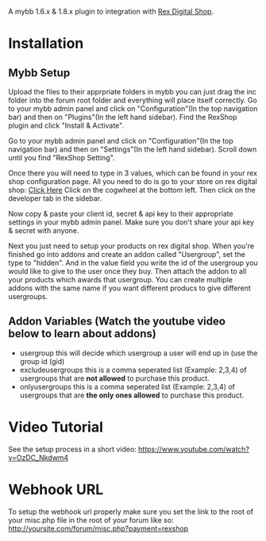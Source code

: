 A mybb 1.6.x & 1.8.x plugin to integration with [Rex Digital Shop](https://shop.rexdigital.group).

# Installation
## Mybb Setup
Upload the files to their apprpriate folders in mybb you can just drag the inc folder into the forum root folder and everything will place itself correctly.
Go to your mybb admin panel and click on "Configuration"(In the top navigation bar) and then on "Plugins"(In the left hand sidebar).
Find the RexShop plugin and click "Install & Activate".

Go to your mybb admin panel and click on "Configuration"(In the top navigation bar) and then on "Settings"(In the left hand sidebar).
Scroll down until you find "RexShop Setting".

Once there you will need to type in 3 values, which can be found in your rex shop configuration page.
All you need to do is go to your store on rex digital shop: [Click Here](https://shop.rexdigital.group/merchant)
Click on the cogwheel at the bottom left.
Then click on the developer tab in the sidebar.

Now copy & paste your client id, secret & api key to their appropriate settings in your mybb admin panel.
Make sure you don't share your api key & secret with anyone.

Next you just need to setup your products on rex digital shop.
When you're finished go into addons and create an addon called "Usergroup", set the type to "hidden".
And in the value field you write the id of the usergroup you would like to give to the user once they buy.
Then attach the addon to all your products which awards that usergroup.
You can create multiple addons with the same name if you want different producs to give different usergroups.

## Addon Variables (Watch the youtube video below to learn about addons)
- usergroup this will decide which usergroup a user will end up in (use the group id (gid)
- excludeusergroups this is a comma seperated list (Example: 2,3,4) of usergroups that are **not allowed** to purchase this product.
- onlyusergroups this is a comma seperated list (Example: 2,3,4) of usergroups that are **the only ones allowed** to purchase this product.

# Video Tutorial
See the setup process in a short video:
https://www.youtube.com/watch?v=OzDC_Nkdwm4

# Webhook URL
To setup the webhook url properly make sure you set the link to the root of your misc.php file in the root of your forum like so:
http://yoursite.com/forum/misc.php?payment=rexshop
